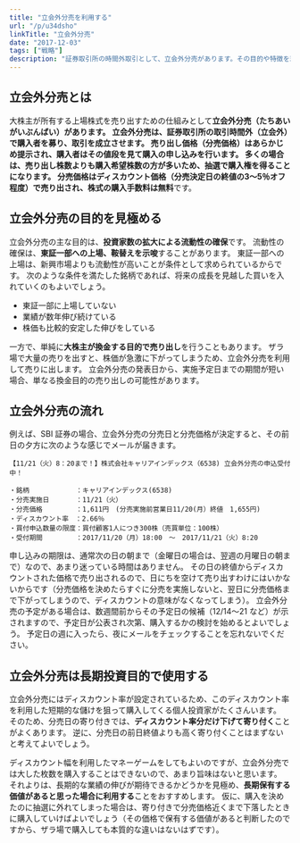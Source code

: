```yaml
---
title: "立会外分売を利用する"
url: "/p/u34dsho"
linkTitle: "立会外分売"
date: "2017-12-03"
tags: ["戦略"]
description: "証券取引所の時間外取引として、立会外分売があります。その目的や特徴を理解して、どのようなケースで購入していくかを考えましょう。"
---
```


立会外分売とは
----

大株主が所有する上場株式を売り出すための仕組みとして**立会外分売（たちあいがいぶんばい）**があります。
立会外分売は、証券取引所の取引時間外（立会外）で購入者を募り、取引を成立させます。
売り出し価格（**分売価格**）はあらかじめ提示され、購入者はその値段を見て購入の申し込みを行います。
多くの場合は、売り出し株数よりも購入希望株数の方が多いため、抽選で購入権を得ることになります。
分売価格は**ディスカウント価格（分売決定日の終値の3〜5％オフ程度）**で売り出され、株式の**購入手数料は無料**です。


立会外分売の目的を見極める
----

立会外分売の主な目的は、**投資家数の拡大による流動性の確保**です。
流動性の確保は、**東証一部への上場、鞍替えを示唆**することがあります。
東証一部への上場は、新興市場よりも流動性が高いことが条件として求められているからです。
次のような条件を満たした銘柄であれば、将来の成長を見越した買いを入れていくのもよいでしょう。

* 東証一部に上場していない
* 業績が数年伸び続けている
* 株価も比較的安定した伸びをしている

一方で、単純に**大株主が換金する目的で売り出し**を行うこともあります。
ザラ場で大量の売りを出すと、株価が急激に下がってしまうため、立会外分売を利用して売りに出します。
立会外分売の発表日から、実施予定日までの期間が短い場合、単なる換金目的の売り出しの可能性があります。


立会外分売の流れ
----

例えば、SBI 証券の場合、立会外分売の分売日と分売価格が決定すると、その前日の夕方に次のような感じでメールが届きます。

~~~
【11/21（火）8：20まで！】株式会社キャリアインデックス（6538) 立会外分売の申込受付中！

・銘柄　　　　　　　：キャリアインデックス(6538)
・分売実施日　　　　：11/21（火）
・分売価格　　　　　：1,611円　(分売実施前営業日11/20(月）終値　1,655円)
・ディスカウント率　：2.66％
・買付申込数量の限度：買付顧客1人につき300株（売買単位：100株）
・受付期間　　　　　：2017/11/20（月）18:00　～　2017/11/21（火）8:20
~~~

申し込みの期限は、通常次の日の朝まで（金曜日の場合は、翌週の月曜日の朝まで）なので、あまり迷っている時間はありません。
その日の終値からディスカウントされた価格で売り出されるので、日にちを空けて売り出すわけにはいかないからです（分売価格を決めたらすぐに分売を実施しないと、翌日に分売価格まで下がってしまうので、ディスカウントの意味がなくなってしまう）。
立会外分売の予定がある場合は、数週間前からその予定日の候補（12/14〜21 など）が示されますので、予定日が公表され次第、購入するかの検討を始めるとよいでしょう。
予定日の週に入ったら、夜にメールをチェックすることを忘れないでください。


立会外分売は長期投資目的で使用する
----

立会外分売にはディスカウント率が設定されているため、このディスカウント率を利用した短期的な儲けを狙って購入してくる個人投資家がたくさんいます。
そのため、分売日の寄り付きでは、**ディスカウント率分だけ下げて寄り付く**ことがよくあります。
逆に、分売日の前日終値よりも高く寄り付くことはまずないと考えてよいでしょう。

ディスカウント幅を利用したマネーゲームをしてもよいのですが、立会外分売では大した枚数を購入することはできないので、あまり旨味はないと思います。
それよりは、長期的な業績の伸びが期待できるかどうかを見極め、**長期保有する価値があると思った場合に利用する**ことをおすすめします。
仮に、購入を決めたのに抽選に外れてしまった場合は、寄り付きで分売価格近くまで下落したときに購入していけばよいでしょう（その価格で保有する価値があると判断したのですから、ザラ場で購入しても本質的な違いはないはずです）。


